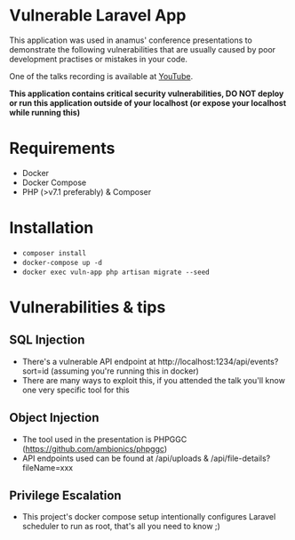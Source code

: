 # Vulnerable Laravel App
This application was used in anamus' conference presentations to demonstrate the following vulnerabilities that are usually caused by poor development practises or mistakes in your code.

One of the talks recording is available at [YouTube](https://www.youtube.com/watch?v=kKGGVGiq2y8).

**This application contains critical security vulnerabilities, DO NOT deploy or run this application outside of your localhost (or expose your localhost while running this)**

# Requirements
* Docker
* Docker Compose
* PHP (>v7.1 preferably) & Composer

# Installation
* `composer install`
* `docker-compose up -d`
* `docker exec vuln-app php artisan migrate --seed`

# Vulnerabilities & tips
## SQL Injection
* There's a vulnerable API endpoint at http://localhost:1234/api/events?sort=id (assuming you're running this in docker)
* There are many ways to exploit this, if you attended the talk you'll know one very specific tool for this

## Object Injection 
* The tool used in the presentation is PHPGGC (https://github.com/ambionics/phpggc)
* API endpoints used can be found at /api/uploads & /api/file-details?fileName=xxx

## Privilege Escalation
* This project's docker compose setup intentionally configures Laravel scheduler to run as root, that's all you need to know ;)

